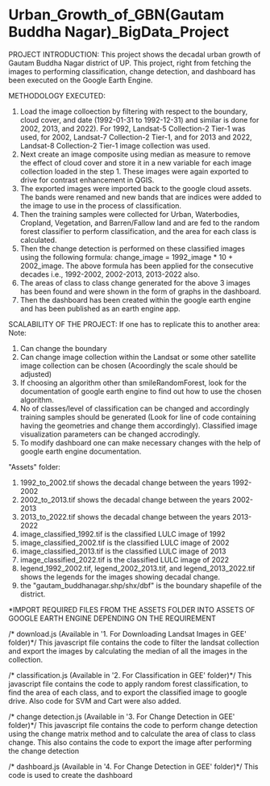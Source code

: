 # Urban_Growth_of_GBN(Gautam Buddha Nagar)_BigData_Project

PROJECT INTRODUCTION:
This project shows the decadal urban growth of Gautam Buddha Nagar district of UP. This project, right from fetching the images to performing classification, change detection, and dashboard has been executed on the Google Earth Engine. 

METHODOLOGY EXECUTED:
1) Load the image colloection by filtering with respect to the boundary, cloud cover, and date (1992-01-31 to 1992-12-31) and similar is done for 2002, 2013, and 2022). For 1992, Landsat-5 Collection-2 Tier-1 was used, for 2002, Landsat-7 Collection-2 Tier-1, and for 2013 and 2022, Landsat-8 Collection-2 Tier-1 image collection was used.
2) Next create an image composite using median as measure to remove the effect of cloud cover and store it in a new variable for each image collection loaded in the step 1. These images were again exported to drive for contrast enhancement in QGIS.
3) The exported images were imported back to the google cloud assets. The bands were renamed and new bands that are indices were added to the image to use in the process of classification.
4) Then the training samples were collected for Urban, Waterbodies, Cropland, Vegetation, and Barren/Fallow land and are fed to the random forest         classifier to perform classification, and the area for each class is calculated.
5) Then the change detection is performed on these classified images using the following formula:
   change_image = 1992_image * 10 + 2002_image.
   The above formula has been applied for the consecutive decades i.e., 1992-2002, 2002-2013, 2013-2022 also.
6) The areas of class to class change generated for the above 3 images has been found and were shown in the form of graphs in the dashboard.
7) Then the dashboard has been created within the google earth engine and has been published as an earth engine app.

SCALABILITY OF THE PROJECT:
If one has to replicate this to another area:
Note:
1) Can change the boundary
2) Can change image collection within the Landsat or some other satellite image collection can be chosen (Acoordingly the scale should be adjusted)
3) If choosing an algorithm other than smileRandomForest, look for the documentation of google earth engine to find out how to use the chosen algorithm.
4) No of classes/level of classification can be changed and accordingly training samples should be generated (Look for line of code containing having the geometries and change them accordingly). Classified image visualization parameters can be changed accrodingly.
5) To modify dashboard one can make necessary changes with the help of google earth engine documentation.

"Assets" folder:
1) 1992_to_2002.tif shows the decadal change between the years 1992-2002
2) 2002_to_2013.tif shows the decadal change between the years 2002-2013
3) 2013_to_2022.tif shows the decadal change between the years 2013-2022
4) image_classified_1992.tif is the classified LULC image of 1992
5) image_classified_2002.tif is the classified LULC image of 2002
6) image_classified_2013.tif is the classified LULC image of 2013
7) image_classified_2022.tif is the classified LULC image of 2022
8) legend_1992_2002.tif, legend_2002_2013.tif, and legend_2013_2022.tif shows the legends for the images showing decadal change.
9) the "gautam_buddhanagar.shp/shx/dbf" is the boundary shapefile of the district.

*IMPORT REQUIRED FILES FROM THE ASSETS FOLDER INTO ASSETS OF GOOGLE EARTH ENGINE DEPENDING ON THE REQUIREMENT

/* download.js (Available in '1. For Downloading Landsat Images in GEE' folder)*/
This javascript file contains the code to filter the landsat collection and export the images by calculating the median of all the images in the collection.

/* classification.js (Available in '2. For Classification in GEE' folder)*/
This javascript file contains the code to apply random forest classification, to find the area of each class, and to export the classified image to google drive. Also code for SVM and Cart were also added.

/* change detection.js (Available in '3. For Change Detection in GEE' folder)*/
This javascript file contains the code to perform change detection using the change matrix method and to calculate the area of class to class change. This also contains the code to export the image after performing the change detection

/* dashboard.js (Available in '4. For Change Detection in GEE' folder)*/
This code is used to create the dashboard
